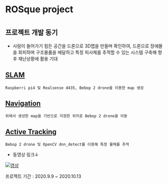 ROSque project
==============
#
## 프로젝트 개발 동기
* 사람이 들어가기 힘든 공간을 드론으로 3D맵을 만들며 확인하여, 드론으로 장애물을 회피하며 구조물품을 배달하고 특정 피사체를 추적할 수 있는 시스템 구축해 향후 재난상황에 활용 기대

## [SLAM](https://github.com/ldj5123/ROSque/tree/SLAM "Navigation")
    Raspberri pi4 및 Realsense d435, Bebop 2 drone을 이용한 map 생성
## [Navigation](https://github.com/ldj5123/ROSque/tree/Navigation "Navigation")
    위에서 생성한 map을 기반으로 지정한 위치로 Bebop 2 drone을 이동
## [Active Tracking](https://github.com/ldj5123/ROSque/tree/Active_tracking "Navigation")
    Bebop 2 drone 및 OpenCV dnn_detect를 이용해 특정 물체를 추적

* 동영상 링크↓

[![영상](http://img.youtube.com/vi/eTvGntwinM8/0.jpg)](https://www.youtube.com/watch?v=eTvGntwinM8?t=0s)


프로젝트 기간 : 2020.9.9 ~ 2020.10.13
